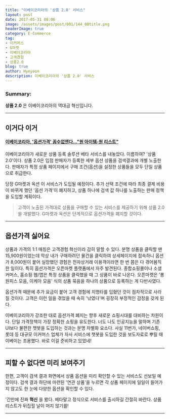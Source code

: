 ```yaml
---
title: "이베이코리아의 '상품 2.0' 서비스"
layout: post
date: 2017-05-31 08:06
image: /assets/images/post/001/144_00title.png
headerImage: true
category: E-Commerce
tag:
- 이커머스
- G마켓
- 이베이코리아
- 고객경험
- 상품2.0
blog: true
author: Hyeyeon
description: 이베이코리아의 '상품 2.0' 서비스
---
```


### Summary:

**상품 2.0** 은 이베이코리아의 역대급 혁신입니다.

---

## 이거다 이거

#### [이베이코리아, '옵션가격' 꼼수없앤다..."원 아이템-원 리스트"](http://m.news.naver.com/read.nhn?mode=LSD&sid1=001&oid=030&aid=0002612467)

이베이코리아가 새로운 상품 등록 솔루션 베타 서비스를 내놓았다. 이름하여? '상품 2.0'이다. 상품 2.0은 입점 판매자가 등록한 세부 옵션 상품을 검색결과에 개별 노출한다. 판매자가 특정 상품 페이지에서 구매 조건(옵션)을 설정한 상품들을 모두 단일 상품으로 취급한다.

당장 G마켓과 옥션 이 서비스가 도입될 예정이다. 추가 선택 조건에 따라 최종 결제 비용이 바뀌게 했던 '옵션 가격'이 폐지하고, 상품 하나에 검색 값 하나를 노출하는 판매 정책을 도입할 계획이다.

> 고객이 노출된 가격대로 상품을 구매할 수 있는 서비스를 제공하기 위해 상품 2.0을 개발했다. G마켓과 옥션은 단계적으로 옵션가격을 폐지할 것이다.

---

## 옵션가격 싫어요

상품과 가격의 1:1 매칭은 고객경험 혁신이라 감히 말할 수 있다. 분명 상품을 클릭할 땐 15,900원이었는데 막상 내가 구매하려던 물건을 클릭하여 상세페이지에 접속하니 옵션가 8,000원이 붙어 실망했던 경험은 전자상거래 이용객이라면 한 번 쯤은 다 겪어봄직한 일이다. 특히 옵션가격은 오픈마켓 플랫폼에서 자주 발견된다. 종합쇼핑몰이나 소셜커머스, 홈쇼핑 웹/앱은 특정 상품을 클릭했을 때 그 상품이 바로 나온다. 오픈마켓은 '롱원피스 모음, 이케아 모음' 식의 상품 묶음을 하나의 상품으로 등록하는 게 다반사였다.

옵션가격 때문에 추가 요금이 붙어 고객 경험에 치명타를 입혔던 것이 점차적으로 사라질 것이다. 고객은 이런 일을 겪었을 때 속히 '낚였다'며 굉장히 부정적인 감정을 갖게 된다.

이베이코리아가 강조한 대로 옵션가격 폐지는 향후 새로운 쇼핑시대를 대비하는 차원이다. 단일 가격정책이 가장 정확한 쇼핑을 유도한다. 너도 나도 인공지능을 말하며 기존 UI보다 불편한 챗봇을 도입하는 것과는 분명 차별화 요소다. 사실 11번가, 네이버쇼핑, 롯데 등 대규모 이커머스 업체가 자사 서비스에 챗봇을 도입한 것을 보도자료로 뿌릴 때 이베이는 조용했다. 바로 이걸 준비하고 있었네!

---

## 피할 수 없다면 미리 보여주기

한편, 고객이 검색 결과 화면에서 상품 옵션을 미리 확인할 수 있는 서비스도 선보일 예정이다. 검색 결과 하단에 마련된 '연관 상품'을 누르면 각 상품 페이지에 일일이 들어가지 않고도 한 눈에 다양한 옵션을 확인할 수 있다.

'간만에 진짜 **혁신** 을 봤다. 베타말고 정식으로 서비스를 출시하길 간절히 바란다. 상품 리스트가 뒤집힐 날이 머지 않기를!

---
